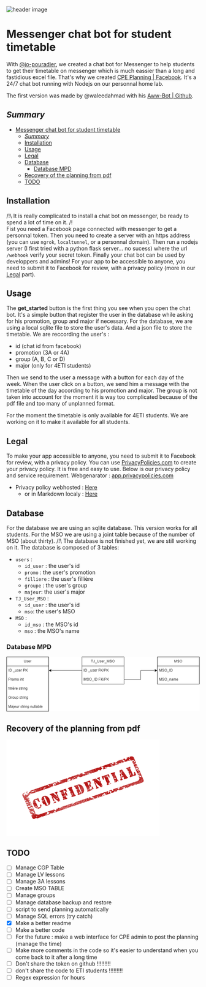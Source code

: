 ![header image](./Docs/Logo/Capture%20d'%C3%A9cran%202023-03-26%20213415.png)


# Messenger chat bot for student timetable

With [@jo-pouradier](https://github.com/jo-pouradier), we created a chat bot for Messenger to help students to get their timetable on messenger which is much eassier than a long and fastidious excel file. 
That's why we created [CPE Planning | Facebook](https://www.facebook.com/profile.php?id=100090769200025). 
It's a 24/7 chat bot running with Nodejs on our personnal home lab.

The first version was made by @waleedahmad with his [Aww-Bot | Github](https://github.com/waleedahmad/Aww-Bot).

## _Summary_

- [Messenger chat bot for student timetable](#messenger-chat-bot-for-student-timetable)
  - [_Summary_](#summary)
  - [Installation](#installation)
  - [Usage](#usage)
  - [Legal](#legal)
  - [Database](#database)
    - [Database MPD](#database-mpd)
  - [Recovery of the planning from pdf](#recovery-of-the-planning-from-pdf)
  - [TODO](#todo)

## Installation

/!\ It is really complicated to install a chat bot on messenger, be ready to spend a lot of time on it. /!\
Fist you need a Facebook page connected with messenger to get a personnal token. Then you need to create a server with an https address (you can use `ngrok`, `localtunnel`, or a personnal domain). Then run a nodejs server (I first tried with a python flask server... no sucess) where the url `/webhook` verify your secret token. Finally your chat bot can be used by developpers and admins! For your app to be accessible to anyone, you need to submit it to Facebook for review, with a privacy policy (more in our [Legal](#legal) part).

## Usage

The **get_started** button is the first thing you see when you open the chat bot. It's a simple button that register the user in the database while asking for his promotion, group and major if necessary.
For the database, we are using a local sqlite file to store the user's data. And a json file to store the timetable. 
We are reccording the user's :
 - id (chat id from facebook)
 - promotion (3A or 4A)
 - group (A, B, C or D)
 - major (only for 4ETI students)

Then we send to the user a message with a button for each day of the week. When the user click on a button, we send him a message with the timetable of the day according to his promotion and major. The group is not taken into account for the moment it is way too complicated because of the pdf file and too many of unplanned format.  

For the moment the timetable is only available for 4ETI students. We are working on it to make it available for all students.

## Legal

To make your app accessible to anyone, you need to submit it to Facebook for review, with a privacy policy. You can use [PrivacyPolicies.com](https://www.privacypolicies.com/) to create your privacy policy. It is free and easy to use.
Below is our privacy policy and service requirement.
Webgenarator : [app.privacypolicies.com](https://app.privacypolicies.com/profile/agreements)
- Privacy policy webhosted : [Here](https://www.privacypolicies.com/live/bcce1178-a9c6-4135-988c-ef12048878fa)
  - or in Markdown localy : [Here](./Docs/PrivacyPolicyCPEPlanning.md)


## Database

For the database we are using an sqlite database. This version works for all students. For the MSO we are using a joint table because of the number of MSO (about thirty).
/!\ The database is not finished yet, we are still working on it. 
The database is composed of 3 tables:  

- `users` : 
    - `id_user` : the user's id
    - `promo` : the user's promotion
    - `filliere` : the user's fillière
    - `groupe` : the user's group
    - `majeur`: the user's major
- `TJ_User_MSO` :
  - `id_user` : the user's id
  - `mso`: the user's MSO
- `MSO` :
  - `id_mso` : the MSO's id
  - `mso` : the MSO's name 
  
### Database MPD

![Database structure V1](./Docs/ReadmeImages/DBV2.png)

## Recovery of the planning from pdf

<img src="./Docs/ReadmeImages/confidential-ge984ebf2f_1280.png"  width="400" height="250">

## TODO

- [ ] Manage CGP Table
- [ ] Manage LV lessons
- [ ] Manage 3A lessons
- [ ] Create MSO TABLE
- [ ] Manage groups
- [ ] Manage database backup and restore
- [ ] script to send planning automatically
- [ ] Manage SQL errors (try catch)
- [X] Make a better readme 
- [ ] Make a better code
- [ ] For the future : make a web interface for CPE admin to post the planning (manage the time)
- [ ] Make more comments in the code so it's easier to understand when you come back to it after a long time
- [ ] Don't share the token on github !!!!!!!!!
- [ ] don't share the code to  ETI students !!!!!!!!!
- [ ] Regex expression for hours 